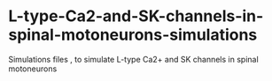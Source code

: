 # L-type-Ca2-and-SK-channels-in-spinal-motoneurons-simulations
Simulations files , to simulate L-type Ca2+ and SK channels in spinal motoneurons
